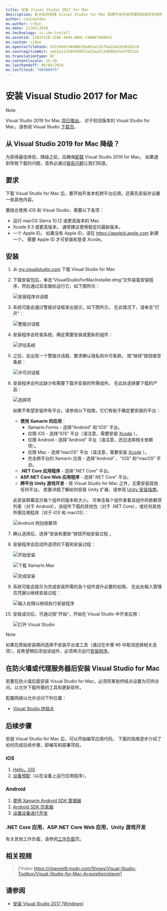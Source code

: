 ```yaml
---
title: 安装 Visual Studio 2017 for Mac
description: 有关如何安装 Visual Studio for Mac 和跨平台开发所需附加组件的说明。
author: conceptdev
ms.author: crdun
ms.date: 11/03/2018
ms.technology: vs-ide-install
ms.assetid: 22B1F2CD-32AE-464D-80AC-C8AB4786B015
ms.custom: video
ms.openlocfilehash: 93159487d4d00b70a801e235f9a22eb35d6183c0
ms.sourcegitcommit: aeb1a1135dd789551e15aa5124099a5fe3f0f32b
ms.translationtype: HT
ms.contentlocale: zh-CN
ms.lasthandoff: 06/04/2019
ms.locfileid: "66500975"
---
```

# <a name="install-visual-studio-2017-for-mac"></a>安装 Visual Studio 2017 for Mac

> [!NOTE]
> Visual Studio 2019 for Mac [现已推出](installation.md?view=vsmac-2019)。 对于较旧版本的 Visual Studio for Mac，请参阅 Visual Studio [下载页](https://my.visualstudio.com/Downloads?q=Visual%20Studio%202017%20for%20Mac)。

## <a name="downgrading-from-visual-studio-2019-for-mac"></a>从 Visual Studio 2019 for Mac 降级？

为获得最佳体验，降级之前，应确保[卸载](uninstall.md) Visual Studio 2019 for Mac。 如果遇到导致下载的问题，请务必通过[报告问题](report-a-problem.md)让我们知道。
 
## <a name="requirements"></a>要求

下载 Visual Studio for Mac 后，要开始开发本机跨平台应用，还需先安装并设置一些其他内容。

要结合使用 iOS 和 Visual Studio，需要以下各项：

- 运行 macOS Sierra 10.12 或更高版本的 Mac
- Xcode 9.3 或更高版本。 通常建议使用稳定的最新版本。
- 一个 Apple ID。 如果没有 Apple ID，请在 https://appleid.apple.com 新建一个。 需要 Apple ID 才可安装和登录 Xcode。

## <a name="install"></a>安装

1. 从 [my.visualstudio.com](https://my.visualstudio.com/Downloads?q=Visual%20Studio%202017%20for%20Mac) 下载 Visual Studio for Mac

2. 下载安装包后，单击“VisualStudioForMacInstaller.dmg”文件装载安装程序，然后通过双击徽标运行它，如下图所示： 

   ![安装程序对话框](media/installer-image1.png)

3. 系统可能会通过警报对话框发出提示，如下图所示。 在此情况下，请单击“打开”： 

   ![警报对话框](media/installer-image2.png)

4. 安装程序会检查系统，确定需要安装或更新的组件：

   ![评估系统](media/installer-image3.png)

5. 之后，会出现一个警报对话框，要求确认隐私和许可条款。 按“继续”按钮接受条款： 

   ![许可对话框](media/installer-image4.png)

6. 安装程序会列出缺少和需要下载并安装的所需组件。 在此处选择要下载的产品：

   ![选择项](media/installer-image5.png)

   如果不希望安装所有平台，请参阅以下指南，它们有助于确定要安装的平台：

   * **使用 Xamarin 的应用**：
      - Xamarin.Forms - 选择“Android”  和“iOS”  平台。
      - 仅限 iOS - 选择“iOS”  平台（请注意，需要安装 [Xcode](https://developer.apple.com/xcode/)  ）。
      - 仅限 Android - 选择“Android”  平台（请注意，还应选择相关依赖项）。
      - 仅限 Mac - 选择“macOS”  平台（请注意，需要安装 [Xcode](https://developer.apple.com/xcode/)  ）。
      - 完全跨平台的 Xamarin 应用 - 选择“Android”  、“iOS”  和“macOS”  平台。
   * **.NET Core 应用程序** - 选择“.NET Core”  平台。
   * **ASP.NET Core Web 应用程序** - 选择“.NET Core”  平台。
   * **跨平台 Unity 游戏开发** - 除 Visual Studio for Mac 之外，无需安装其他任何平台。 若要详细了解如何安装 Unity 扩展，请参阅 [Unity 安装指南](/visualstudio/mac/setup-vsmac-tools-unity)。

   此安装屏幕显示每个组件的版本和大小。 可单击每个组件查看该组件的依赖项列表（对于 Android），该组件下载的其他包（对于 .NET Core），或任何其他所需应用程序（对于 iOS 和 macOS）：

   ![Android 附加依赖项](media/installer-image6.png)

7. 确认选择后，选择“安装和更新”按钮开始安装过程  。

8. 安装程序会启动所选项的下载和安装过程：

   ![开始安装](media/installer-image7.png)

   ![下载 Xamarin.Mac](media/installer-image8.png)

   ![完成安装](media/installer-image9.png)

9. 系统可能会提示为完成安装所需的各个组件提升必要的权限。 在此处输入管理员凭据以继续安装过程：

   ![输入权限以继续执行安装程序](media/installer-image10.png)

10. 安装成功后，可通过按“开始”，开始在 Visual Studio 中开发应用： 

    ![打开 Visual Studio](media/installer-image11.png)

> [!NOTE]
> 如果在原始安装期间选择不安装平台或工具（通过在步骤 #6 中取消选择相关选项），且希望稍后添加该组件，必须再次运行[安装程序](https://visualstudio.microsoft.com/vs/)。

## <a name="install-visual-studio-for-mac-behind-a-firewall-or-proxy-server"></a>在防火墙或代理服务器后安装 Visual Studio for Mac

若要在防火墙后面安装 Visual Studio for Mac，必须将某些终结点设置为可供访问，以允许下载所需的工具和更新软件。

配置网络以允许访问下列位置：

- [Visual Studio 终结点](/visualstudio/install/install-visual-studio-behind-a-firewall-or-proxy-server)

## <a name="next-steps"></a>后续步骤

安装 Visual Studio for Mac 后，可以开始编写应用代码。 下面的指南逐步介绍了如何完成后续步骤，即编写和部署项目。

### <a name="ios"></a>iOS

1. [Hello，iOS](https://developer.xamarin.com/guides/ios/getting_started/hello,_iOS/)
2. [设备预配](https://developer.xamarin.com/guides/ios/getting_started/installation/device_provisioning)（以在设备上运行应用程序）。

### <a name="android"></a>Android

1. [使用 Xamarin Android SDK 管理器](https://developer.xamarin.com/guides/android/getting_started/installation/android-sdk/?ide=xs)
2. [Android SDK 仿真器](https://developer.xamarin.com/guides/android/getting_started/installation/android-emulator/)
4. [设置设备进行开发](https://developer.xamarin.com/guides/android/getting_started/installation/set_up_device_for_development/)

### <a name="net-core-apps-aspnet-core-web-apps-unity-game-development"></a>.NET Core 应用、ASP.NET Core Web 应用、Unity 游戏开发

有关其他工作负载，请参阅[工作负载](/visualstudio/mac/workloads)页。

## <a name="related-video"></a>相关视频

> [!Video https://channel9.msdn.com/Shows/Visual-Studio-Toolbox/Visual-Studio-for-Mac-Acquisition/player]

## <a name="see-also"></a>请参阅

- [安装 Visual Studio 2017 (Windows)](/visualstudio/install/install-visual-studio)
